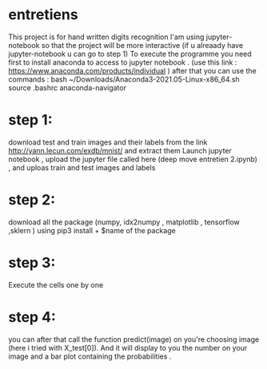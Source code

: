 # entretiens
This project is for hand written digits recognition 
I'am using jupyter-notebook so that the project will be more interactive 
(if u alreaady have jupyter-notebook u can go to step 1)
To execute the programme you need first to install anaconda to access to jupyter notebook . (use this link : https://www.anaconda.com/products/individual )
after that you can use the  commands : 
bash ~/Downloads/Anaconda3-2021.05-Linux-x86_64.sh
source .bashrc
anaconda-navigator

# step 1:
download test and train images and their labels from the link http://yann.lecun.com/exdb/mnist/ and extract them
Launch jupyter notebook  , upload the jupyter  file called here (deep move entretien 2.ipynb) , and uploas train and test images and labels 
# step 2:
download all the package (numpy, idx2numpy , matplotlib , tensorflow ,sklern ) using pip3 install + $name of the package
# step 3:
Execute the cells one by one 

# step 4:
you can after that call the function predict(image) on you're choosing image (here i tried with X_test[0]). 
And it will display to you the number on your image and a bar plot containing the probabilities .
